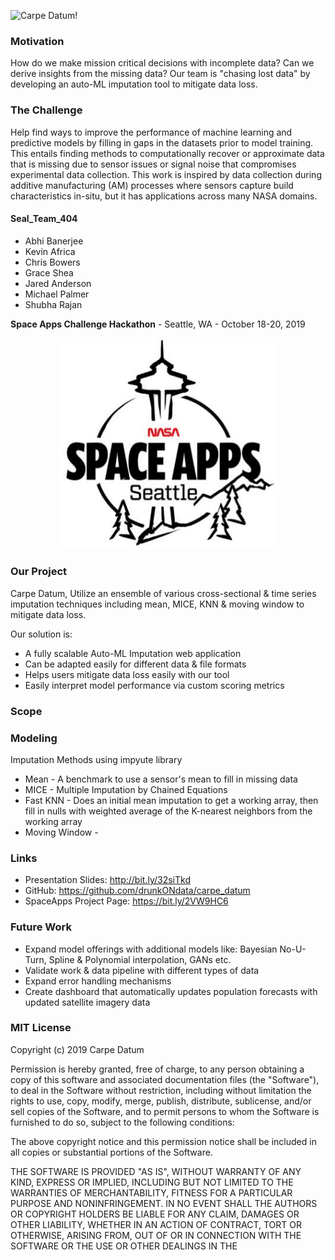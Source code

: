 ![Carpe Datum!](images/head.png)

### Motivation
How do we make mission critical decisions with incomplete data? Can we derive insights from the missing data? Our team is "chasing lost data" by developing an auto-ML imputation tool to mitigate data loss.


### The Challenge
Help find ways to improve the performance of machine learning and predictive models by filling in gaps in the datasets prior to model training. This entails finding methods to computationally recover or approximate data that is missing due to sensor issues or signal noise that compromises experimental data collection. This work is inspired by data collection during additive manufacturing (AM) processes where sensors capture build characteristics in-situ, but it has applications across many NASA domains.

#### Seal_Team_404
* Abhi Banerjee
* Kevin Africa
* Chris Bowers
* Grace Shea
* Jared Anderson
* Michael Palmer
* Shubha Rajan

**Space Apps Challenge Hackathon** - Seattle, WA - October 18-20, 2019

<p align="center">
  <img src="images/space_apps.png" width="350" title="NASA SpaceApps 2019 - Seattle ">
</p>

### Our Project
Carpe Datum, Utilize an ensemble of various cross-sectional & time series imputation techniques including mean, MICE, KNN & moving window to mitigate data loss.

Our solution is:

* A fully scalable Auto-ML Imputation web application
* Can be adapted easily for different data & file formats
* Helps users mitigate data loss easily with our tool
* Easily interpret model performance via custom scoring metrics

### Scope

### Modeling
Imputation Methods using impyute library
* Mean - A benchmark to use a sensor's mean to fill in missing data
* MICE - Multiple Imputation by Chained Equations
* Fast KNN - Does an initial mean imputation to get a working array, then fill in nulls with weighted average of the K-nearest neighbors from the working array
* Moving Window - 

### Links
- Presentation Slides: http://bit.ly/32siTkd
- GitHub: https://github.com/drunkONdata/carpe_datum
- SpaceApps Project Page: https://bit.ly/2VW9HC6

### Future Work
* Expand model offerings with additional models like: Bayesian No-U-Turn, Spline & Polynomial interpolation, GANs etc.
* Validate work & data pipeline with different types of data
* Expand error handling mechanisms
* Create dashboard that automatically updates population forecasts with updated satellite imagery data

### MIT License
Copyright (c) 2019 Carpe Datum

Permission is hereby granted, free of charge, to any person obtaining a copy
of this software and associated documentation files (the "Software"), to deal
in the Software without restriction, including without limitation the rights
to use, copy, modify, merge, publish, distribute, sublicense, and/or sell
copies of the Software, and to permit persons to whom the Software is
furnished to do so, subject to the following conditions:

The above copyright notice and this permission notice shall be included in all
copies or substantial portions of the Software.

THE SOFTWARE IS PROVIDED "AS IS", WITHOUT WARRANTY OF ANY KIND, EXPRESS OR
IMPLIED, INCLUDING BUT NOT LIMITED TO THE WARRANTIES OF MERCHANTABILITY,
FITNESS FOR A PARTICULAR PURPOSE AND NONINFRINGEMENT. IN NO EVENT SHALL THE
AUTHORS OR COPYRIGHT HOLDERS BE LIABLE FOR ANY CLAIM, DAMAGES OR OTHER
LIABILITY, WHETHER IN AN ACTION OF CONTRACT, TORT OR OTHERWISE, ARISING FROM,
OUT OF OR IN CONNECTION WITH THE SOFTWARE OR THE USE OR OTHER DEALINGS IN THE

